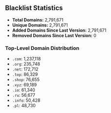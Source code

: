 ## Blacklist Statistics

- **Total Domains:** 2,791,671
- **Unique Domains:** 2,791,671
- **Added Domains Since Last Version:** 2,791,671
- **Removed Domains Since Last Version:** 0

### Top-Level Domain Distribution

-  `.com`: 1,237,118
-  `.org`: 235,748
-  `.net`: 172,712
-  `.top`: 86,329
-  `.shop`: 76,655
-  `.xyz`: 69,189
-  `.io`: 61,340
-  `.ru`: 56,677
-  `.info`: 50,428
-  `.pl`: 48,730
